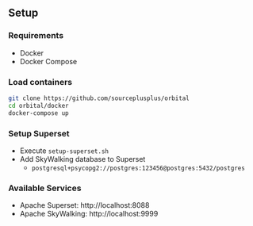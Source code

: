## Setup

### Requirements
- Docker
- Docker Compose

### Load containers
```sh
git clone https://github.com/sourceplusplus/orbital
cd orbital/docker
docker-compose up
```

### Setup Superset
- Execute `setup-superset.sh`
- Add SkyWalking database to Superset
  - `postgresql+psycopg2://postgres:123456@postgres:5432/postgres`

### Available Services
- Apache Superset: http://localhost:8088
- Apache SkyWalking: http://localhost:9999

